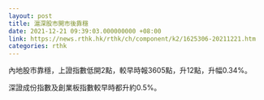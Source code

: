 ```yaml
---
layout: post
title: 滬深股市開市後靠穩
date: 2021-12-21 09:39:03.000000000 +08:00
link: https://news.rthk.hk/rthk/ch/component/k2/1625306-20211221.htm
categories: rthk
---
```


內地股市靠穩，上證指數低開2點，較早時報3605點，升12點，升幅0.34%。

深證成份指數及創業板指數較早時都升約0.5%。
